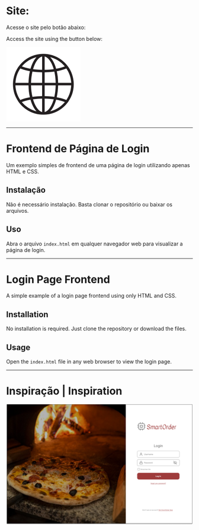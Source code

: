 # Site:
Acesse o site pelo botão abaixo:

Access the site using the button below:

[![Acess site](./ico.svg)](https://guilhermeoliveiradev.github.io/Login-page-example/)

---

# Frontend de Página de Login

Um exemplo simples de frontend de uma página de login utilizando apenas HTML e CSS.

## Instalação

Não é necessário instalação. Basta clonar o repositório ou baixar os arquivos.

## Uso

Abra o arquivo `index.html` em qualquer navegador web para visualizar a página de login.

---

# Login Page Frontend

A simple example of a login page frontend using only HTML and CSS.

## Installation

No installation is required. Just clone the repository or download the files.

## Usage

Open the `index.html` file in any web browser to view the login page.

---

# Inspiração | Inspiration

![Login page inspirational image](https://github.com/GuilhermeOliveiraDev/Login-page-example/blob/main/inspiration.png?raw=true)

